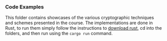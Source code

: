 ### Code Examples
This folder contains showcases of the various cryptographic techniques and schemes presented in the course. The implementations are done in Rust, to run them simply follow the instructions to [download rust](https://www.rust-lang.org/tools/install), cd into the folders, and then run using the `cargo run` command.
